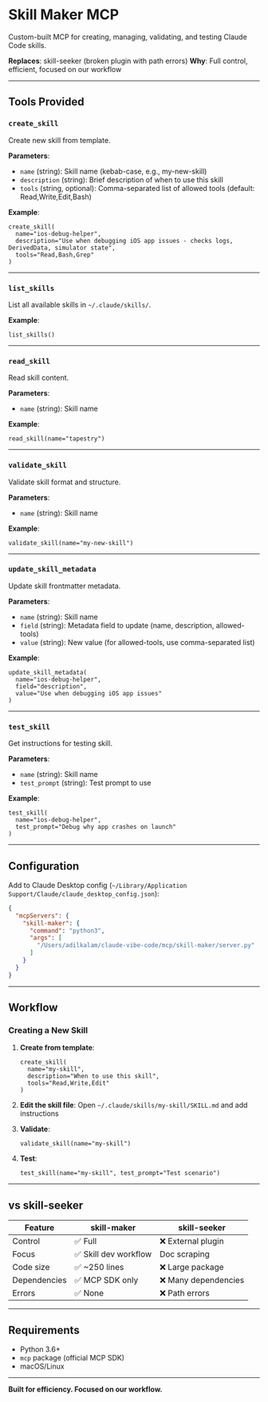# Skill Maker MCP

Custom-built MCP for creating, managing, validating, and testing Claude Code skills.

**Replaces**: skill-seeker (broken plugin with path errors)
**Why**: Full control, efficient, focused on our workflow

---

## Tools Provided

### `create_skill`
Create new skill from template.

**Parameters**:
- `name` (string): Skill name (kebab-case, e.g., my-new-skill)
- `description` (string): Brief description of when to use this skill
- `tools` (string, optional): Comma-separated list of allowed tools (default: Read,Write,Edit,Bash)

**Example**:
```
create_skill(
  name="ios-debug-helper",
  description="Use when debugging iOS app issues - checks logs, DerivedData, simulator state",
  tools="Read,Bash,Grep"
)
```

---

### `list_skills`
List all available skills in `~/.claude/skills/`.

**Example**:
```
list_skills()
```

---

### `read_skill`
Read skill content.

**Parameters**:
- `name` (string): Skill name

**Example**:
```
read_skill(name="tapestry")
```

---

### `validate_skill`
Validate skill format and structure.

**Parameters**:
- `name` (string): Skill name

**Example**:
```
validate_skill(name="my-new-skill")
```

---

### `update_skill_metadata`
Update skill frontmatter metadata.

**Parameters**:
- `name` (string): Skill name
- `field` (string): Metadata field to update (name, description, allowed-tools)
- `value` (string): New value (for allowed-tools, use comma-separated list)

**Example**:
```
update_skill_metadata(
  name="ios-debug-helper",
  field="description",
  value="Use when debugging iOS app issues"
)
```

---

### `test_skill`
Get instructions for testing skill.

**Parameters**:
- `name` (string): Skill name
- `test_prompt` (string): Test prompt to use

**Example**:
```
test_skill(
  name="ios-debug-helper",
  test_prompt="Debug why app crashes on launch"
)
```

---

## Configuration

Add to Claude Desktop config (`~/Library/Application Support/Claude/claude_desktop_config.json`):

```json
{
  "mcpServers": {
    "skill-maker": {
      "command": "python3",
      "args": [
        "/Users/adilkalam/claude-vibe-code/mcp/skill-maker/server.py"
      ]
    }
  }
}
```

---

## Workflow

### Creating a New Skill

1. **Create from template**:
   ```
   create_skill(
     name="my-skill",
     description="When to use this skill",
     tools="Read,Write,Edit"
   )
   ```

2. **Edit the skill file**:
   Open `~/.claude/skills/my-skill/SKILL.md` and add instructions

3. **Validate**:
   ```
   validate_skill(name="my-skill")
   ```

4. **Test**:
   ```
   test_skill(name="my-skill", test_prompt="Test scenario")
   ```

---

## vs skill-seeker

| Feature | skill-maker | skill-seeker |
|---------|-------------|--------------|
| Control | ✅ Full | ❌ External plugin |
| Focus | ✅ Skill dev workflow | Doc scraping |
| Code size | ✅ ~250 lines | ❌ Large package |
| Dependencies | ✅ MCP SDK only | ❌ Many dependencies |
| Errors | ✅ None | ❌ Path errors |

---

## Requirements

- Python 3.6+
- `mcp` package (official MCP SDK)
- macOS/Linux

---

**Built for efficiency. Focused on our workflow.**
